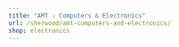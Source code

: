 ```yaml
---
title: "AMT - Computers & Electronics"
url: /sherwood/amt-computers-and-electronics/
shop: electronics
---
```

